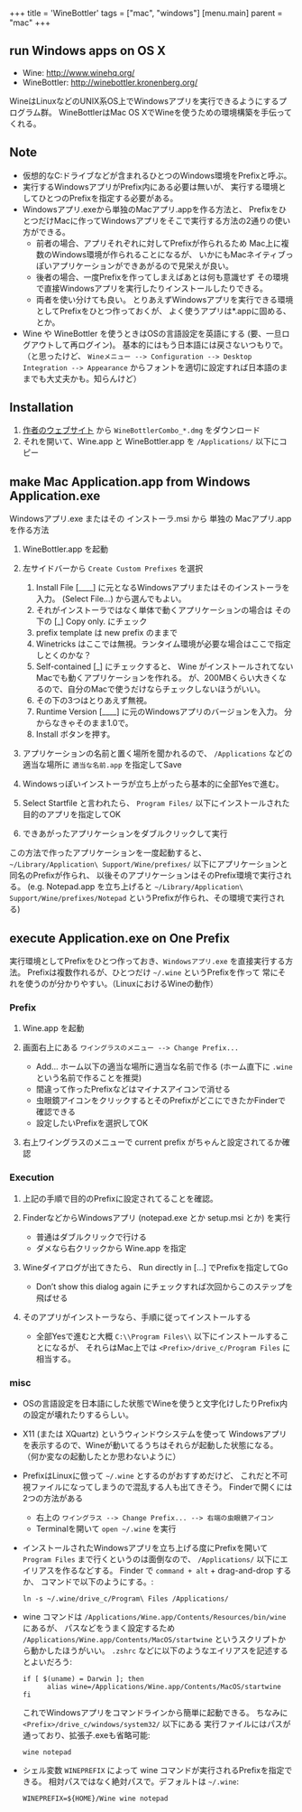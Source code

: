 +++
title = 'WineBottler'
tags = ["mac", "windows"]
[menu.main]
  parent = "mac"
+++

## run Windows apps on OS X

-   Wine: [<http://www.winehq.org/>](http://www.winehq.org/)
-   WineBottler: [<http://winebottler.kronenberg.org/>](http://winebottler.kronenberg.org/)

WineはLinuxなどのUNIX系OS上でWindowsアプリを実行できるようにするプログラム群。
WineBottlerはMac OS XでWineを使うための環境構築を手伝ってくれる。

## Note

-   仮想的なC:ドライブなどが含まれるひとつのWindows環境をPrefixと呼ぶ。
-   実行するWindowsアプリがPrefix内にある必要は無いが、
    実行する環境としてひとつのPrefixを指定する必要がある。
-   Windowsアプリ.exeから単独のMacアプリ.appを作る方法と、
    PrefixをひとつだけMacに作ってWindowsアプリをそこで実行する方法の2通りの使い方ができる。
    -   前者の場合、アプリそれぞれに対してPrefixが作られるため
        Mac上に複数のWindows環境が作られることになるが、
        いかにもMacネイティブっぽいアプリケーションができあがるので見栄えが良い。
    -   後者の場合、一度Prefixを作ってしまえばあとは何も意識せず
        その環境で直接Windowsアプリを実行したりインストールしたりできる。
    -   両者を使い分けても良い。
        とりあえずWindowsアプリを実行できる環境としてPrefixをひとつ作っておくが、
        よく使うアプリは\*.appに固める、とか。
-   Wine や WineBottler を使うときはOSの言語設定を英語にする
    (要、一旦ログアウトして再ログイン)。
    基本的にはもう日本語には戻さないつもりで。（と思ったけど、
    `Wineメニュー --> Configuration --> Desktop Integration --> Appearance`
    からフォントを適切に設定すれば日本語のままでも大丈夫かも。知らんけど）

## Installation

1.  [作者のウェブサイト](http://winebottler.kronenberg.org/) から
    `WineBottlerCombo_*.dmg` をダウンロード
1.  それを開いて、Wine.app と WineBottler.app を
    `/Applications/` 以下にコピー

## make Mac Application.app from Windows Application.exe

Windowsアプリ.exe またはその インストーラ.msi から
単独の Macアプリ.app を作る方法

1.  WineBottler.app を起動
1.  左サイドバーから `Create Custom Prefixes` を選択
    1.  Install File [\_\_\_\_] に元となるWindowsアプリまたはそのインストーラを入力。
        (Select File...) から選んでもよい。
    1.  それがインストーラではなく単体で動くアプリケーションの場合は
        その下の [\_] Copy only. にチェック
    1.  prefix template は new prefix のままで
    1.  Winetricks はここでは無視。ランタイム環境が必要な場合はここで指定しとくのかな？
    1.  Self-contained [\_] にチェックすると、
        Wine がインストールされてないMacでも動くアプリケーションを作れる。
        が、200MBくらい大きくなるので、自分のMacで使うだけならチェックしないほうがいい。
    1.  その下の3つはとりあえず無視。
    1.  Runtime Version [\_\_\_\_] に元のWindowsアプリのバージョンを入力。
        分からなきゃそのまま1.0で。
    1.  Install ボタンを押す。

1.  アプリケーションの名前と置く場所を聞かれるので、
    `/Applications` などの適当な場所に `適当な名前.app` を指定してSave
1.  Windowsっぽいインストーラが立ち上がったら基本的に全部Yesで進む。
1.  Select Startfile と言われたら、
    `Program Files/` 以下にインストールされた目的のアプリを指定してOK
1.  できあがったアプリケーションをダブルクリックして実行

この方法で作ったアプリケーションを一度起動すると、
`~/Library/Application\ Support/Wine/prefixes/`
以下にアプリケーションと同名のPrefixが作られ、
以後そのアプリケーションはそのPrefix環境で実行される。
(e.g. Notepad.app を立ち上げると
`~/Library/Application\ Support/Wine/prefixes/Notepad`
というPrefixが作られ、その環境で実行される)

## execute Application.exe on One Prefix

実行環境としてPrefixをひとつ作っておき、`Windowsアプリ.exe` を直接実行する方法。
Prefixは複数作れるが、ひとつだけ `~/.wine` というPrefixを作って
常にそれを使うのが分かりやすい。（LinuxにおけるWineの動作）

### Prefix

1.  Wine.app を起動
1.  画面右上にある `ワイングラスのメニュー --> Change Prefix...`
    -   Add... ホーム以下の適当な場所に適当な名前で作る
        (ホーム直下に `.wine` という名前で作ることを推奨)
    -   間違って作ったPrefixなどはマイナスアイコンで消せる
    -   虫眼鏡アイコンをクリックするとそのPrefixがどこにできたかFinderで確認できる
    -   設定したいPrefixを選択してOK

1.  右上ワイングラスのメニューで current prefix がちゃんと設定されてるか確認

### Execution

1.  上記の手順で目的のPrefixに設定されてることを確認。
1.  FinderなどからWindowsアプリ
    (notepad.exe とか setup.msi とか) を実行
    -   普通はダブルクリックで行ける
    -   ダメなら右クリックから Wine.app を指定

1.  Wineダイアログが出てきたら、
    Run directly in [...] でPrefixを指定してGo
    -   Don’t show this dialog again
        にチェックすれば次回からこのステップを飛ばせる

1.  そのアプリがインストーラなら、手順に従ってインストールする
    -   全部Yesで進むと大概 `C:\\Program Files\\` 以下にインストールすることになるが、
        それらはMac上では `<Prefix>/drive_c/Program Files` に相当する。

### misc

-   OSの言語設定を日本語にした状態でWineを使うと文字化けしたりPrefix内の設定が壊れたりするらしい。
-   X11 (または XQuartz) というウィンドウシステムを使って
    Windowsアプリを表示するので、Wineが動いてるうちはそれらが起動した状態になる。
    （何か変なの起動したとか思わないように）
-   PrefixはLinuxに倣って `~/.wine` とするのがおすすめだけど、
    これだと不可視ファイルになってしまうので混乱する人も出てきそう。
    Finderで開くには2つの方法がある
    -   右上の `ワイングラス --> Change Prefix... --> 右端の虫眼鏡アイコン`
    -   Terminalを開いて `open ~/.wine` を実行
-   インストールされたWindowsアプリを立ち上げる度にPrefixを開いて
    `Program Files` まで行くというのは面倒なので、
    `/Applications/` 以下にエイリアスを作るなどする。
    Finder で `command + alt` + drag-and-drop するか、
    コマンドで以下のようにする。:

        ln -s ~/.wine/drive_c/Program\ Files /Applications/

-   wine コマンドは
    `/Applications/Wine.app/Contents/Resources/bin/wine` にあるが、
    パスなどをうまく設定するため
    `/Applications/Wine.app/Contents/MacOS/startwine`
    というスクリプトから動かしたほうがいい。
    `.zshrc` などに以下のようなエイリアスを記述するとよいだろう:

        if [ $(uname) = Darwin ]; then
              alias wine=/Applications/Wine.app/Contents/MacOS/startwine
        fi

    これでWindowsアプリをコマンドラインから簡単に起動できる。
    ちなみに `<Prefix>/drive_c/windows/system32/` 以下にある
    実行ファイルにはパスが通っており、拡張子.exeも省略可能:

        wine notepad

-   シェル変数 `WINEPREFIX` によって
    wine コマンドが実行されるPrefixを指定できる。
    相対パスではなく絶対パスで。デフォルトは `~/.wine`:

        WINEPREFIX=${HOME}/Wine wine notepad
